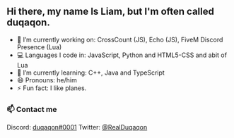 ## Hi there, my name Is Liam, but I'm often called duqaqon.

- 🔭 I’m currently working on: CrossCount (JS), Echo (JS), FiveM Discord Presence (Lua)
- 💻 Languages I code in: JavaScript, Python and HTML5-CSS and abit of Lua
- 🌱 I’m currently learning: C++, Java and TypeScript
- 😄 Pronouns: he/him
- ⚡ Fun fact: I like planes.

### 📫 Contact me

Discord: [duqaqon#0001](https://discordapp.com/users/389805816863260679)
Twitter: [@RealDuqaqon](https://twitter.com/RealDuqaqon)
